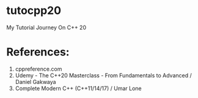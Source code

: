# tutocpp20
My Tutorial Journey On C++ 20

# References:
01) cppreference.com
02) Udemy - The C++20 Masterclass - From Fundamentals to Advanced / Daniel Gakwaya
03) Complete Modern C++ (C++11/14/17) / Umar Lone
